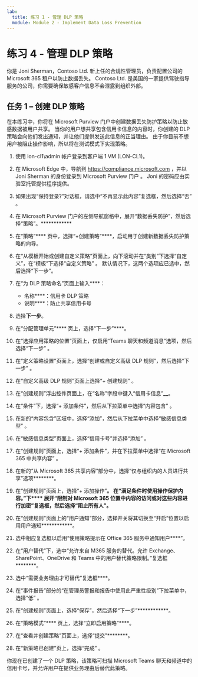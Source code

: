 ```yaml
---
lab:
  title: 练习 1 - 管理 DLP 策略
  module: Module 2 - Implement Data Loss Prevention
---
```

# 练习 4 - 管理 DLP 策略

你是 Joni Sherman，Contoso Ltd. 新上任的合规性管理员，负责配置公司的 Microsoft 365 租户以防止数据丢失。 Contoso Ltd. 是美国的一家提供驾驶指导服务的公司，你需要确保敏感客户信息不会泄露到组织外部。

## 任务 1 – 创建 DLP 策略

在本练习中，你将在 Microsoft Purview 门户中创建数据丢失防护策略以防止敏感数据被用户共享。 当你的用户想共享包含信用卡信息的内容时，你创建的 DLP 策略会向他们发出通知，并让他们提供发送此信息的正当理由。 由于你目前不想用户被阻止操作影响，所以将在测试模式下实现策略。

1. 使用 lon-cl1\admin 帐户登录到客户端 1 VM (LON-CL1)。

1. 在 Microsoft Edge 中，导航到 https://compliance.microsoft.com ，并以 Joni Sherman 的身份登录到 Microsoft Purview 门户  。 Joni 的密码应由实验室托管提供程序提供。

1. 如果出现“保持登录?”对话框，请选中“不再显示此内容”复选框，然后选择“否”  。

1. 在 Microsoft Purview 门户的左侧导航窗格中，展开“数据丢失防护”，然后选择“策略”。************

1. 在“策略”**** 页中，选择“+创建策略”****，启动用于创建新数据丢失防护策略的向导。

1. 在“从模板开始或创建自定义策略”页面上，向下滚动并在“类别”下选择“自定义”，在“模板”下选择“自定义策略”    。 默认情况下，这两个选项应已选中，然后选择“下一步”。

1. 在“为 DLP 策略命名”页面上输入****：

   - 名称****：信用卡 DLP 策略
   - 说明****：防止共享信用卡号

1. 选择**下一步**。

1. 在“分配管理单元”**** 页上，选择“下一步”****。

1. 在“选择应用策略的位置”页面上，仅启用“Teams 聊天和频道消息”选项，然后选择“下一步”  。

1. 在“定义策略设置”页面上，选择“创建或自定义高级 DLP 规则”，然后选择“下一步”  。

1. 在“自定义高级 DLP 规则”页面上选择“+ 创建规则” 。

1. 在“创建规则”浮出控件页面上，在“名称”字段中键入“信用卡信息”****__****。

1. 在“条件”下，选择“+ 添加条件”，然后从下拉菜单中选择“内容包含”  。

1. 在新的“内容包含”区域中，选择“添加”，然后从下拉菜单中选择“敏感信息类型”  。

1. 在“敏感信息类型”页面上，选择“信用卡号”并选择“添加”  。

1. 在“创建规则”页面上，选择“+ 添加条件”，并在下拉菜单中选择“在 Microsoft 365 中共享内容”  。

1. 在新的“从 Microsoft 365 共享内容”部分中，选择“仅与组织内的人员进行共享”选项********。

1. 在“创建规则”页面上，选择“+ 添加操作”********。 在“满足条件时使用操作保护内容。”下**** 展开“限制对 Microsoft 365 位置中内容的访问或对这些内容进行加密”复选框，然后选择“阻止所有人”。********

1. 在“创建规则”页面上的“用户通知”部分，选择开关将其切换至“开启”位置以启用用户通知************。

1. 选中相应复选框以启用“使用策略提示在 Office 365 服务中通知用户****”。

1. 在“用户替代”下，选中“允许来自 M365 服务的替代。允许 Exchange、SharePoint、OneDrive 和 Teams 中的用户替代策略限制。”复选框********。

1. 选中“需要业务理由才可替代”复选框****。

1. 在“事件报告”部分的“在管理员警报和报告中使用此严重性级别”下拉菜单中，选择“低”  。

1. 在“创建规则”页面上，选择“保存”，然后选择“下一步”************。

1. 在“策略模式”**** 页上，选择“立即启用策略”****。

1. 在“查看并创建策略”页面上，选择“提交”********。

1. 在“新策略已创建”页上，选择“完成” 。

你现在已创建了一个 DLP 策略，该策略可扫描 Microsoft Teams 聊天和频道中的信用卡号，并允许用户在提供业务理由后替代此策略。
